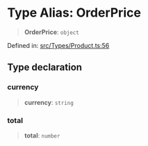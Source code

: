 # Type Alias: OrderPrice

> **OrderPrice**: `object`

Defined in: [src/Types/Product.ts:56](https://github.com/Fokusdotid/bail/blob/043003e0dc220c8f52aef36f90c7026f3a192427/src/Types/Product.ts#L56)

## Type declaration

### currency

> **currency**: `string`

### total

> **total**: `number`
